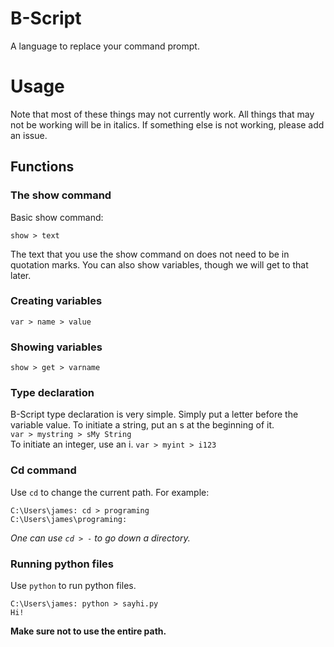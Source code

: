 # B-Script
A language to replace your command prompt.

# Usage
Note that most of these things may not currently work. All things that may not be working will be in italics. If something else is not working, please add an issue.

## Functions
### The show command
Basic show command:
```
show > text
```
The text that you use the show command on does not need to be in
quotation marks. You can also show variables, though we will get to
that later.

### Creating variables
```
var > name > value
```
### Showing variables
```
show > get > varname
```

### Type declaration
B-Script type declaration is very simple. Simply put a letter before the variable value.
To initiate a string, put an s at the beginning of it.  
`var > mystring > sMy String`  
To initiate an integer, use an i.
`var > myint > i123`

### Cd command
Use `cd` to change the current path. For example:
```
C:\Users\james: cd > programing
C:\Users\james\programing:  
```
*One can use `cd > -` to go down a directory.*

### Running python files
Use `python` to run python files.
```
C:\Users\james: python > sayhi.py
Hi!
```
**Make sure not to use the entire path.**
